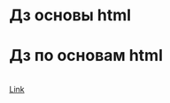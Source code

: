 # Дз основы html
<main><h1>Дз по основам html</h1>
<br>
<a href="https://purplewywern.github.io/homework-3/">Link</a>
</main>
